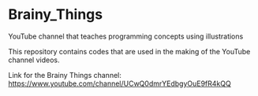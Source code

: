 # Brainy_Things

YouTube channel that teaches programming concepts using illustrations

This repository contains codes that are used in the making of the YouTube channel videos.

Link for the Brainy Things channel:
https://www.youtube.com/channel/UCwQ0dmrYEdbgyOuE9fR4kQQ
